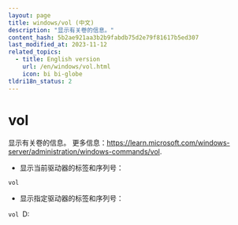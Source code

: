 ```yaml
---
layout: page
title: windows/vol (中文)
description: "显示有关卷的信息。"
content_hash: 5b2ae921aa3b2b9fabdb75d2e79f81617b5ed307
last_modified_at: 2023-11-12
related_topics:
  - title: English version
    url: /en/windows/vol.html
    icon: bi bi-globe
tldri18n_status: 2
---
```

# vol

显示有关卷的信息。
更多信息：<https://learn.microsoft.com/windows-server/administration/windows-commands/vol>.

- 显示当前驱动器的标签和序列号：

`vol`

- 显示指定驱动器的标签和序列号：

`vol `<span class="tldr-var badge badge-pill bg-dark-lm bg-white-dm text-white-lm text-dark-dm font-weight-bold">D:</span>
